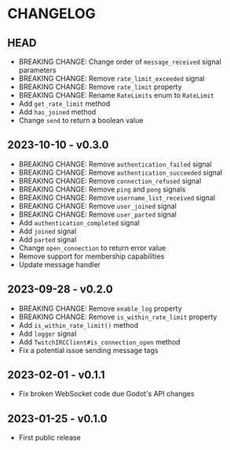 # CHANGELOG

## HEAD

- BREAKING CHANGE: Change order of `message_received` signal parameters
- BREAKING CHANGE: Remove `rate_limit_exceeded` signal
- BREAKING CHANGE: Remove `rate_limit` property
- BREAKING CHANGE: Rename `RateLimits` enum to `RateLimit`
- Add `get_rate_limit` method
- Add `has_joined` method
- Change `send` to return a boolean value

## 2023-10-10 - v0.3.0

- BREAKING CHANGE: Remove `authentication_failed` signal
- BREAKING CHANGE: Remove `authentication_succeeded` signal
- BREAKING CHANGE: Remove `connection_refused` signal
- BREAKING CHANGE: Remove `ping` and `pong` signals
- BREAKING CHANGE: Remove `username_list_received` signal
- BREAKING CHANGE: Remove `user_joined` signal
- BREAKING CHANGE: Remove `user_parted` signal
- Add `authentication_completed` signal
- Add `joined` signal
- Add `parted` signal
- Change `open_connection` to return error value
- Remove support for membership capabilities
- Update message handler

## 2023-09-28 - v0.2.0

- BREAKING CHANGE: Remove `enable_log` property
- BREAKING CHANGE: Remove `is_within_rate_limit` property
- Add `is_within_rate_limit()` method
- Add `logger` signal
- Add `TwitchIRCClient#is_connection_open` method
- Fix a potential issue sending message tags

## 2023-02-01 - v0.1.1

- Fix broken WebSocket code due Godot's API changes

## 2023-01-25 - v0.1.0

- First public release
